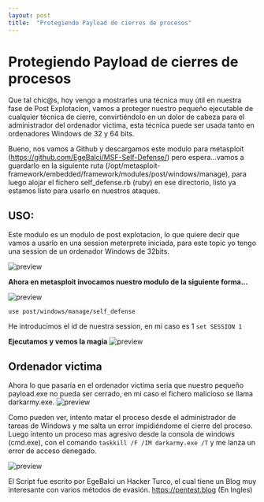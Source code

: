 ```yaml
---
layout: post
title:  "Protegiendo Payload de cierres de procesos"
---
```

# Protegiendo Payload de cierres de procesos

Que tal chic@s, hoy vengo a mostrarles una técnica muy útil en nuestra fase de Post Explotacion, vamos a proteger nuestro pequeño
ejecutable de cualquier técnica de cierre, convirtiéndolo en un dolor de cabeza para el administrador del ordenador victima, esta
técnica puede ser usada tanto en ordenadores Windows de 32 y 64 bits.

Bueno, nos vamos a Github y descargamos este modulo para metasploit (https://github.com/EgeBalci/MSF-Self-Defense/) pero espera...vamos
a guardarlo en la siguiente ruta (/opt/metasploit-framework/embedded/framework/modules/post/windows/manage), para luego alojar el fichero
self_defense.rb (ruby) en ese directorio, listo ya estamos listo para usarlo en nuestros ataques.

## USO:

Este modulo es un modulo de post explotacion, lo que quiere decir que vamos a usarlo en una session meterprete iniciada, para este topic
yo tengo una session de un ordenador Windows de 32bits.

![preview](https://i.ibb.co/BVcmB5q/sessions.png)

**Ahora en metasploit invocamos nuestro modulo de la siguiente forma...**

![preview](https://i.ibb.co/RCb0dt8/self-defender-1.png)

`use post/windows/manage/self_defense`

He introducimos el id de nuestra session, en mi caso es 1 `set SESSION 1`

**Ejecutamos y vemos la magia**
![preview](https://i.ibb.co/njsrT6B/self-defender-2.png)

## Ordenador victima

Ahora lo que pasaría en el ordenador victima seria que nuestro pequeño payload.exe no pueda ser cerrado, en mi caso el fichero malicioso se
llama darkarmy.exe.
![preview](https://i.ibb.co/k5gZ9nf/self-defender-3.png)

Como pueden ver, intento matar el proceso desde el administrador de tareas de Windows y me salta un error impidiéndome el cierre del proceso.
Luego intento un proceso mas agresivo desde la consola de windows (cmd.exe), con el comando `taskkill /F /IM darkarmy.exe /T` y me lanza un 
error de acceso denegado.

![preview](https://i.ibb.co/jb9jsSb/self-defender-4.png)

El Script fue escrito por EgeBalci un Hacker Turco, el cual tiene un Blog muy interesante con varios métodos de evasión. https://pentest.blog (En Ingles)
